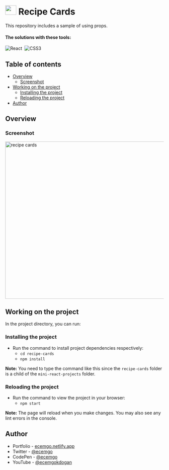 # <img src="https://github.com/ecemgo/mini-react-projects/assets/13468728/284828d5-6265-4b8f-8e6b-bd32a40550f2" title="mini react projects" alt="mini react projects" width="35" height="30"/> Recipe Cards

This repository includes a sample of using props.

#### The solutions with these tools:

![React](https://img.shields.io/badge/-React-%23404d59?style=for-the-badge&logo=react)&nbsp;
![CSS3](https://img.shields.io/badge/-CSS3-1572B6?style=for-the-badge&logo=css3)&nbsp;

<!--
![TailwindCSS](https://img.shields.io/badge/-Tailwind_CSS-38B2AC?style=for-the-badge&logo=tailwind-css&logoColor=white)&nbsp;
![React](https://img.shields.io/badge/-React-%23404d59?style=for-the-badge&logo=react)&nbsp;
![Sass](https://img.shields.io/badge/-Sass-CC6699?style=for-the-badge&logo=sass&logoColor=white)&nbsp;
-->


## Table of contents

- [Overview](#overview)
  - [Screenshot](#screenshot)
- [Working on the project](#working-on-the-project)
  - [Installing the project](#installing-the-project)
  - [Reloading the project](#reloading-the-project)
- [Author](#author)

## Overview

### Screenshot

<div align="left">
<img src="https://github.com/ecemgo/mini-react-projects/assets/13468728/769844dc-5c44-4e59-b2fc-dcab9da73399" title="recipe cards" alt="recipe cards" width="850" height="500"/>
</div>


## Working on the project

In the project directory, you can run:

### Installing the project

- Run the command to install project dependencies respectively:
  - `cd recipe-cards`
  - `npm install`

**Note:** You need to type the command like this since the `recipe-cards` folder is a child of the `mini-react-projects` folder.

### Reloading the project

- Run the command to view the project in your browser:
  - `npm start`

**Note:** The page will reload when you make changes. You may also see any lint errors in the console.

## Author

- Portfolio - [ecemgo.netlify.app](https://ecemgo.netlify.app/)
- Twitter - [@ecemgo](https://twitter.com/ecemgo)
- CodePen - [@ecemgo](https://codepen.io/ecemgo)
- YouTube - [@ecemgokdogan](https://www.youtube.com/channel/UCktkPv17cw27PaFGcnZa_aQ)
